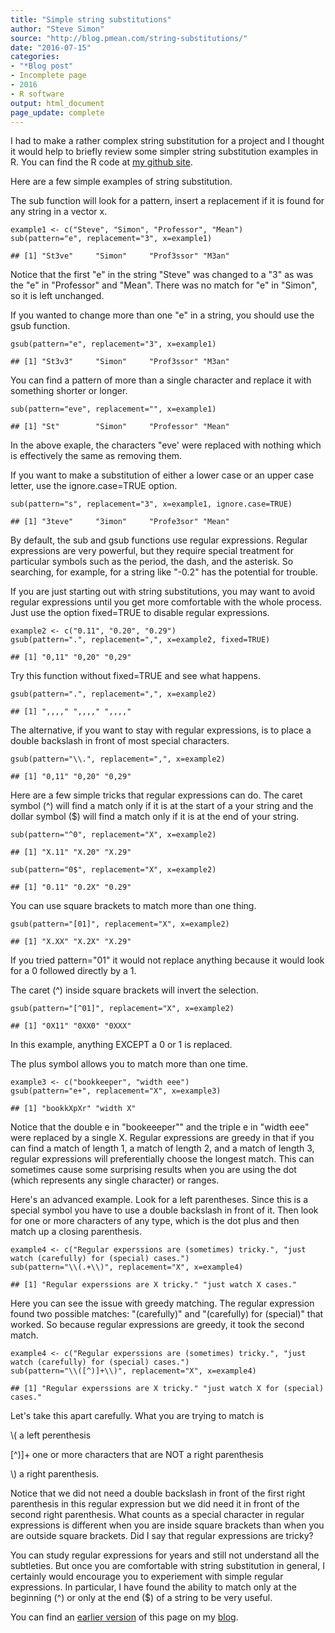 ```yaml
---
title: "Simple string substitutions"
author: "Steve Simon"
source: "http://blog.pmean.com/string-substitutions/"
date: "2016-07-15"
categories:
- "*Blog post"
- Incomplete page
- 2016
- R software
output: html_document
page_update: complete
---
```


I had to make a rather complex string substitution for a project and I thought it would help to briefly review some simpler string substitution examples in R. You can find the R code at [my github site][sim3].

[sim3]: https://github.com/pmean/string-substitution

<!---More--->

Here are a few simple examples of string substitution.

The sub function will look for a pattern, insert a replacement if it is
found for any string in a vector x.

``` {.r}
example1 <- c("Steve", "Simon", "Professor", "Mean")
sub(pattern="e", replacement="3", x=example1)
```

    ## [1] "St3ve"     "Simon"     "Prof3ssor" "M3an"

Notice that the first "e" in the string "Steve" was changed to a "3" as
was the "e" in "Professor" and "Mean". There was no match for "e" in
"Simon", so it is left unchanged.

If you wanted to change more than one "e" in a string, you should use
the gsub function.

``` {.r}
gsub(pattern="e", replacement="3", x=example1)
```

    ## [1] "St3v3"     "Simon"     "Prof3ssor" "M3an"

You can find a pattern of more than a single character and replace it
with something shorter or longer.

``` {.r}
sub(pattern="eve", replacement="", x=example1)
```

    ## [1] "St"        "Simon"     "Professor" "Mean"

In the above exaple, the characters "eve' were replaced with nothing
which is effectively the same as removing them.

If you want to make a substitution of either a lower case or an upper
case letter, use the ignore.case=TRUE option.

``` {.r}
sub(pattern="s", replacement="3", x=example1, ignore.case=TRUE)
```

    ## [1] "3teve"     "3imon"     "Profe3sor" "Mean"

By default, the sub and gsub functions use regular expressions. Regular
expressions are very powerful, but they require special treatment for
particular symbols such as the period, the dash, and the asterisk. So
searching, for example, for a string like "-0.2" has the potential for
trouble.

If you are just starting out with string substitutions, you may want to
avoid regular expressions until you get more comfortable with the whole
process. Just use the option fixed=TRUE to disable regular expressions.

``` {.r}
example2 <- c("0.11", "0.20", "0.29")
gsub(pattern=".", replacement=",", x=example2, fixed=TRUE)
```

    ## [1] "0,11" "0,20" "0,29"

Try this function without fixed=TRUE and see what happens.

``` {.r}
gsub(pattern=".", replacement=",", x=example2)
```

    ## [1] ",,,," ",,,," ",,,,"

The alternative, if you want to stay with regular expressions, is to
place a double backslash in front of most special characters.

``` {.r}
gsub(pattern="\\.", replacement=",", x=example2)
```

    ## [1] "0,11" "0,20" "0,29"

Here are a few simple tricks that regular expressions can do. The caret
symbol (\^) will find a match only if it is at the start of a your
string and the dollar symbol (\$) will find a match only if it is at the
end of your string.

``` {.r}
sub(pattern="^0", replacement="X", x=example2)
```

    ## [1] "X.11" "X.20" "X.29"

``` {.r}
sub(pattern="0$", replacement="X", x=example2)
```

    ## [1] "0.11" "0.2X" "0.29"

You can use square brackets to match more than one thing.

``` {.r}
gsub(pattern="[01]", replacement="X", x=example2)
```

    ## [1] "X.XX" "X.2X" "X.29"

If you tried pattern="01" it would not replace anything because it would
look for a 0 followed directly by a 1.

The caret (\^) inside square brackets will invert the selection.

``` {.r}
gsub(pattern="[^01]", replacement="X", x=example2)
```

    ## [1] "0X11" "0XX0" "0XXX"

In this example, anything EXCEPT a 0 or 1 is replaced.

The plus symbol allows you to match more than one time.

``` {.r}
example3 <- c("bookkeeper", "width eee")
gsub(pattern="e+", replacement="X", x=example3)
```

    ## [1] "bookkXpXr" "width X"

Notice that the double e in "bookeeeper"" and the triple e in "width
eee" were replaced by a single X. Regular expressions are greedy in that
if you can find a match of length 1, a match of length 2, and a match of
length 3, regular expressions will preferentially choose the longest
match. This can sometimes cause some surprising results when you are
using the dot (which represents any single character) or ranges.

Here's an advanced example. Look for a left parentheses. Since this is a
special symbol you have to use a double backslash in front of it. Then
look for one or more characters of any type, which is the dot plus and
then match up a closing parenthesis.

``` {.r}
example4 <- c("Regular experssions are (sometimes) tricky.", "just watch (carefully) for (special) cases.")
sub(pattern="\\(.+\\)", replacement="X", x=example4)
```

    ## [1] "Regular experssions are X tricky." "just watch X cases."

Here you can see the issue with greedy matching. The regular expression
found two possible matches: "(carefully)" and "(carefully) for
(special)" that worked. So because regular expressions are greedy, it
took the second match.

``` {.r}
example4 <- c("Regular experssions are (sometimes) tricky.", "just watch (carefully) for (special) cases.")
sub(pattern="\\([^)]+\\)", replacement="X", x=example4)
```

    ## [1] "Regular experssions are X tricky." "just watch X for (special) cases."

Let's take this apart carefully. What you are trying to match is

\\( a left perenthesis

\[\^)\]+ one or more characters that are NOT a right parenthesis

\\) a right parenthesis.

Notice that we did not need a double backslash in front of the first
right parenthesis in this regular expression but we did need it in front
of the second right parenthesis. What counts as a special character in
regular expressions is different when you are inside square brackets
than when you are outside square brackets. Did I say that regular
expressions are tricky?

You can study regular expressions for years and still not understand all
the subtleties. But once you are comfortable with string substitution in
general, I certainly would encourage you to experiement with simple
regular expressions. In particular, I have found the ability to match
only at the beginning (\^) or only at the end (\$) of a string to be
very useful.

You can find an [earlier version][sim1] of this page on my [blog][sim2].

[sim1]: http://blog.pmean.com/string-substitions/
[sim2]: http://blog.pmean.com
